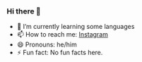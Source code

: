### Hi there 👋

- 🌱 I’m currently learning some languages
- 📫 How to reach me: [Instagram](https://www.instagram.com/wes.alves10/)
- 😄 Pronouns: he/him
- ⚡ Fun fact: No fun facts here.

